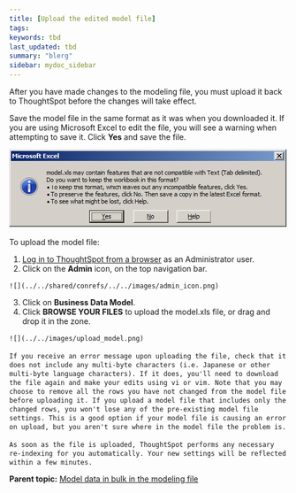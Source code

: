 ```yaml
---
title: [Upload the edited model file]
tags: 
keywords: tbd
last_updated: tbd
summary: "blerg"
sidebar: mydoc_sidebar
---
```

After you have made changes to the modeling file, you must upload it back to ThoughtSpot before the changes will take effect.

Save the model file in the same format as it was when you downloaded it. If you are using Microsoft Excel to edit the file, you will see a warning when attempting to save it. Click **Yes** and save the file.

 ![](../../images/warning_save_model_excel.png)

To upload the model file:

1.   [Log in to ThoughtSpot from a browser](../setup/accessing.html#) as an Administrator user.
2.   Click on the **Admin** icon, on the top navigation bar.

    ![](../../shared/conrefs/../../images/admin_icon.png)

3.   Click on **Business Data Model**.
4.   Click **BROWSE YOUR FILES** to upload the model.xls file, or drag and drop it in the zone.

    ![](../../images/upload_model.png)

    If you receive an error message upon uploading the file, check that it does not include any multi-byte characters (i.e. Japanese or other multi-byte language characters). If it does, you'll need to download the file again and make your edits using vi or vim. Note that you may choose to remove all the rows you have not changed from the model file before uploading it. If you upload a model file that includes only the changed rows, you won't lose any of the pre-existing model file settings. This is a good option if your model file is causing an error on upload, but you aren't sure where in the model file the problem is.

    As soon as the file is uploaded, ThoughtSpot performs any necessary re-indexing for you automatically. Your new settings will be reflected within a few minutes.


**Parent topic:** [Model data in bulk in the modeling file](../../admin/data_modeling/edit_model_file.html)
